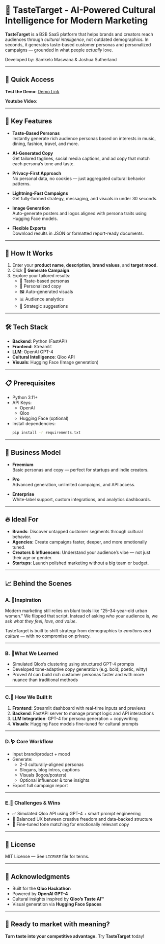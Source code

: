 # 🎯 TasteTarget - AI-Powered Cultural Intelligence for Modern Marketing

**TasteTarget** is a B2B SaaS platform that helps brands and creators reach audiences through *cultural intelligence*, not outdated demographics. In seconds, it generates taste-based customer personas and personalized campaigns — grounded in what people *actually* love.

Developed by: Samkelo Maswana & Joshua Sutherland

---

## 🚀 Quick Access

**Test the Demo**: [Demo Link](https://tatsetarget-asfbcudwbrhvbmah.canadacentral-01.azurewebsites.net/)

**Youtube Video**:

---

## 🌟 Key Features

- **Taste-Based Personas**  
  Instantly generate rich audience personas based on interests in music, dining, fashion, travel, and more.

- **AI-Generated Copy**  
  Get tailored taglines, social media captions, and ad copy that match each persona’s tone and taste.

- **Privacy-First Approach**  
  No personal data, no cookies — just aggregated cultural behavior patterns.

- **Lightning-Fast Campaigns**  
  Get fully-formed strategy, messaging, and visuals in under 30 seconds.

- **Image Generation**  
  Auto-generate posters and logos aligned with persona traits using Hugging Face models.

- **Flexible Exports**  
  Download results in JSON or formatted report-ready documents.

---

## 🧠 How It Works

1. Enter your **product name**, **description**, **brand values**, and **target mood**.
2. Click **🚀 Generate Campaign**.
3. Explore your tailored results:
   - 👤 Taste-based personas
   - 📝 Personalized copy
   - 🖼️ Auto-generated visuals
   - 📊 Audience analytics
   - 🧠 Strategic suggestions

---

## 🛠️ Tech Stack

- **Backend**: Python (FastAPI)
- **Frontend**: Streamlit
- **LLM**: OpenAI GPT-4
- **Cultural Intelligence**: Qloo API
- **Visuals**: Hugging Face (Image generation)

---

## 📋 Prerequisites

- Python 3.11+
- API Keys:
  - OpenAI
  - Qloo
  - Hugging Face (optional)
- Install dependencies:
  ```bash
  pip install -r requirements.txt
  ```

---

## 💼 Business Model

- **Freemium**  
  Basic personas and copy — perfect for startups and indie creators.

- **Pro**  
  Advanced generation, unlimited campaigns, and API access.

- **Enterprise**  
  White-label support, custom integrations, and analytics dashboards.

---

## 🔥 Ideal For

- **Brands**: Discover untapped customer segments through cultural behavior.
- **Agencies**: Create campaigns faster, deeper, and more emotionally tuned.
- **Creators & Influencers**: Understand your audience’s vibe — not just their age or gender.
- **Startups**: Launch polished marketing without a big team or budget.

---

## 📈 Behind the Scenes

### A. 🧮Inspiration
Modern marketing still relies on blunt tools like “25–34-year-old urban women.” We flipped that script. Instead of asking *who* your audience is, we ask *what they feel, love, and value*.

TasteTarget is built to shift strategy from demographics to *emotions and culture* — with no compromise on privacy.

---

### B. 📖What We Learned

- Simulated Qloo’s clustering using structured GPT-4 prompts  
- Developed tone-adaptive copy generation (e.g. bold, poetic, witty)  
- Proved AI can build rich customer personas faster and with more nuance than traditional methods

---

### C.🔨 How We Built It

1. **Frontend**: Streamlit dashboard with real-time inputs and previews  
2. **Backend**: FastAPI server to manage prompt logic and API interactions  
3. **LLM Integration**: GPT-4 for persona generation + copywriting  
4. **Visuals**: Hugging Face models fine-tuned for cultural prompts

---

### D.🪱 Core Workflow

- Input brand/product + mood  
- Generate:
  - 2–3 culturally-aligned personas  
  - Slogans, blog intros, captions  
  - Visuals (logos/posters)  
  - Optional influencer & tone insights  
- Export full campaign report

---

### E.🥇 Challenges & Wins

- ✅ Simulated Qloo API using GPT-4 + smart prompt engineering  
- 🎨 Balanced UX between creative freedom and data-backed structure  
- 🎯 Fine-tuned tone matching for emotionally relevant copy

---

## 📜 License

MIT License — See `LICENSE` file for terms.

---

## 🙌 Acknowledgments

- Built for the **Qloo Hackathon**  
- Powered by **OpenAI GPT-4**  
- Cultural insights inspired by **Qloo’s Taste AI™**  
- Visual generation via **Hugging Face Spaces**

---

## 🚀 Ready to market with meaning?

**Turn taste into your competitive advantage.** Try **TasteTarget** today!
